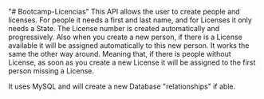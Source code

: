 "# Bootcamp-Licencias" 
This API allows the user to create people and licenses. For people it needs a first and last name, and for Licenses it only needs a State.
The License number is created automatically and progressively. Also when you create a new person, if there is a License available it will be assigned automatically to this new person.
It works the same the other way around. Meaning that, if there is people without License, as soon as you create a new License it will be assigned to the first person missing a License.

It uses MySQL and will create a new Database "relationships" if able.
